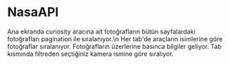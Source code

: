 # NasaAPI

Ana ekranda curiosity aracına ait fotoğrafların bütün sayfalardaki fotoğrafları pagination ile sıralanıyor.\n
Her tab'de araçların isimlerine göre fotoğraflar sıralanıyor.
Fotoğrafların üzerlerine basınca bilgiler geliyor.
Tab kısmında filtreden seçtiğiniz kamera ismine göre sıralıyor.

